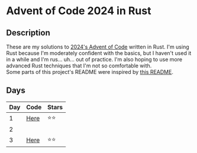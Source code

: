 # Advent of Code 2024 in Rust

## Description

These are my solutions to [2024's Advent of Code](https://adventofcode.com/2024) written in Rust. I'm using Rust because I'm moderately confident with the basics, but I haven't used it in a while and I'm rus... uh... out of practice. I'm also hoping to use more advanced Rust techniques that I'm not so comfortable with.<br />
Some parts of this project's README were inspired by [this README](https://github.com/jhrcook/advent-of-code-2023-rust).

## Days

| Day | Code | Stars |
| --- | ---- | ----- |
| 1   | [Here](/src/solutions/day_1.rs) | ⭐⭐ |
| 2   |      |       |
| 3   | [Here](/src/solutions/day_3.rs) | ⭐⭐ |

